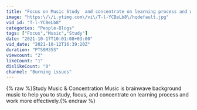 ```yaml
---
title: "Focus on Music Study  and concentrate on learning process and work"
image: "https:\/\/i.ytimg.com\/vi\/T-l-YCBeLb8\/hqdefault.jpg"
vid_id: "T-l-YCBeLb8"
categories: "People-Blogs"
tags: ["Focus","Music","Study"]
date: "2021-10-17T10:01:08+03:00"
vid_date: "2021-10-12T16:39:20Z"
duration: "PT59M35S"
viewcount: "2"
likeCount: "1"
dislikeCount: "0"
channel: "Burning issues"
---
```

{% raw %}Study Music &amp; Concentration Music is brainwave background music to help you to study, focus, and concentrate on learning process and work more effectively.{% endraw %}
